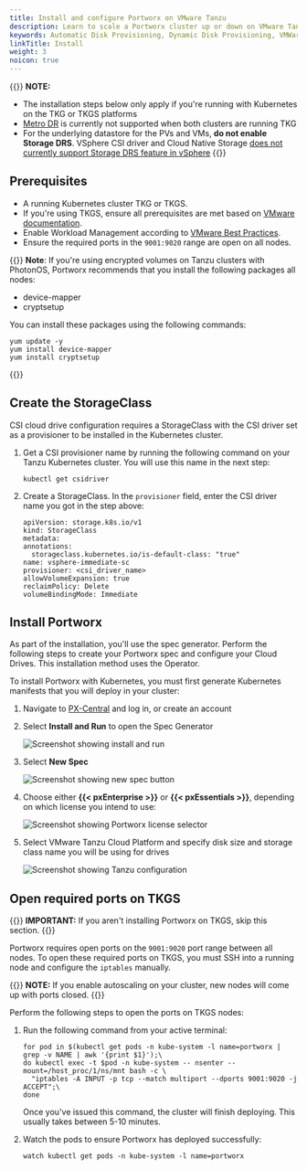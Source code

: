 ```yaml
---
title: Install and configure Portworx on VMware Tanzu
description: Learn to scale a Portworx cluster up or down on VMware Tanzu with Auto Scaling.
keywords: Automatic Disk Provisioning, Dynamic Disk Provisioning, VMWare, tanzu, vSphere ASG, Kubernetes, k8s
linkTitle: Install
weight: 3
noicon: true
---
```


{{<info>}}
**NOTE:** 

* The installation steps below only apply if you're running with Kubernetes on the TKG or TKGS platforms
* [Metro DR](https://docs.portworx.com/portworx-install-with-kubernetes/disaster-recovery/) is currently not supported when both clusters are running TKG
* For the underlying datastore for the PVs and VMs, **do not enable Storage DRS**. VSphere CSI driver and Cloud Native Storage [does not currently support Storage DRS feature in vSphere](https://vsphere-csi-driver.sigs.k8s.io/supported_features_matrix.html)
{{</info>}}

## Prerequisites

* A running Kubernetes cluster TKG or TKGS.
* If you're using TKGS, ensure all prerequisites are met based on [VMware documentation](https://docs.vmware.com/en/VMware-vSphere/7.0/vmware-vsphere-with-tanzu/GUID-3040E41B-8A54-4D23-8796-A123E7CAE3BA.html#prerequisites-1).
* Enable Workload Management according to [VMware Best Practices](https://docs.vmware.com/en/VMware-vSphere/7.0/vmware-vsphere-with-tanzu/GUID-3040E41B-8A54-4D23-8796-A123E7CAE3BA.html).
* Ensure the required ports in the `9001:9020`  range are open on all nodes.

{{<info>}}
**Note**:
If you're using encrypted volumes on Tanzu clusters with PhotonOS, Portworx recommends that you install the following packages all nodes:

- device-mapper
- cryptsetup

You can install these packages using the following commands:

```
yum update -y
yum install device-mapper
yum install cryptsetup
```
{{</info>}}

## Create the StorageClass

CSI cloud drive configuration requires a StorageClass with the CSI driver set as a provisioner to be installed in the Kubernetes cluster.

1. Get a CSI provisioner name by running the following command on your Tanzu Kubernetes cluster. You will use this name in the next step:
  
    ```text
    kubectl get csidriver
    ```

2. Create a StorageClass. In the `provisioner` field, enter the CSI driver name you got in the step above:

    ```text
    apiVersion: storage.k8s.io/v1
    kind: StorageClass
    metadata:
    annotations:
      storageclass.kubernetes.io/is-default-class: "true"
    name: vsphere-immediate-sc
    provisioner: <csi_driver_name>
    allowVolumeExpansion: true
    reclaimPolicy: Delete
    volumeBindingMode: Immediate
    ```

## Install Portworx

As part of the installation, you'll use the spec generator. Perform the following steps to create your Portworx spec and configure your Cloud Drives. This installation method uses the Operator. 

To install Portworx with Kubernetes, you must first generate Kubernetes manifests that you will deploy in your cluster:

 1. Navigate to <a href="https://central.portworx.com" target="tab">PX-Central</a> and log in, or create an account
   
 2. Select **Install and Run** to open the Spec Generator

    ![Screenshot showing install and run](/img/pxcentral-install.png)

 3. Select **New Spec**

    ![Screenshot showing new spec button](/img/pxcentral-spec.png)

 4. Choose either **{{< pxEnterprise >}}** or **{{< pxEssentials >}}**, depending on which license you intend to use:

    ![Screenshot showing Portworx license selector](/img/pxcentral-license.png)

 5. Select VMware Tanzu Cloud Platform and specify disk size and storage class name you will be using for drives

    ![Screenshot showing Tanzu configuration](/img/wmvare-tanzu-configuration.png)




## Open required ports on TKGS

{{<info>}}
**IMPORTANT:** If you aren't installing Portworx on TKGS, skip this section.
{{</info>}}

Portworx requires open ports on the `9001:9020` port range between all nodes. To open these required ports on TKGS, you must SSH into a running node and configure the `iptables` manually.

{{<info>}}
**NOTE:** If you enable autoscaling on your cluster, new nodes will come up with ports closed. 
{{</info>}}

Perform the following steps to open the ports on TKGS nodes:

1. Run the following command from your active terminal:

    ```text
    for pod in $(kubectl get pods -n kube-system -l name=portworx | grep -v NAME | awk '{print $1}');\
    do kubectl exec -t $pod -n kube-system -- nsenter --mount=/host_proc/1/ns/mnt bash -c \
      "iptables -A INPUT -p tcp --match multiport --dports 9001:9020 -j ACCEPT";\
    done
    ```

    Once you've issued this command, the cluster will finish deploying. This usually takes between 5-10 minutes.

2. Watch the pods to ensure Portworx has deployed successfully:

    ```text
    watch kubectl get pods -n kube-system -l name=portworx
    ```

[https://vsphere-csi-driver.sigs.k8s.io/supported_features_matrix.html]: https://vsphere-csi-driver.sigs.k8s.io/supported_features_matrix.html